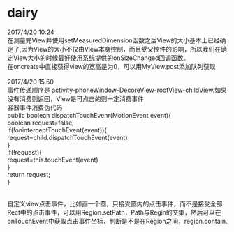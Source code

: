 # dairy<br>
2017/4/20 10:24<br>
在测量完View并使用setMeasuredDimension函数之后View的大小基本上已经确定了,因为View的大小不仅由View本身控制，而且受父控件的影响，所以我们在确定View大小的时候最好使用系统提供的onSizeChanged回调函数。<br>
在oncreate中直接获得view的宽高是为0，可以用MyView.post添加队列获取<br><br>
2017/4/20 15.50<br>
事件传递顺序是 activity-phoneWindow-DecoreView-rootView-childView.如果没有消费则返回，View是可点击的则一定消费事件<br>
容器事件消费伪代码<br>
public boolean dispatchTouchEvenr(MotionEvent event){<br>
  boolean request=false;<br>
  if(!oninterceptTouchEvent(event)){<br>
     request=child.dispatchTouchEvent(event)<br>
  }<br>
  if(!request){<br>
    request=this.touchEvent(event)<br>
  }<br>
  return request;<br>
}<br>

<br>自定义view点击事件，比如画一个圆，只接受圆内的点击事件，而不是接受全部Rect中的点击事件，可以用Region.setPath，Path与Regin的交集，然后可以在onTouchEvent中获取点击事件坐标，判断是不是在Region之间，region.contain.
